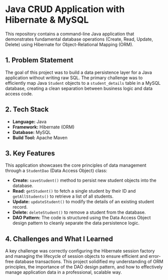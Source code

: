 # Java CRUD Application with Hibernate & MySQL

This repository contains a command-line Java application that demonstrates fundamental database operations (Create, Read, Update, Delete) using Hibernate for Object-Relational Mapping (ORM).

## 1. Problem Statement

The goal of this project was to build a data persistence layer for a Java application without writing raw SQL. The primary challenge was to efficiently map Java `Student` objects to a `student_details` table in a MySQL database, creating a clean separation between business logic and data access code.

## 2. Tech Stack

* **Language:** Java
* **Framework:** Hibernate (ORM)
* **Database:** MySQL
* **Build Tool:** Apache Maven

## 3. Key Features

This application showcases the core principles of data management through a `StudentDao` (Data Access Object) class:

* **Create:** `saveStudent()` method to persist new student objects into the database.
* **Read:** `getStudent()` to fetch a single student by their ID and `getAllStudents()` to retrieve a list of all students.
* **Update:** `updateStudent()` to modify the details of an existing student record.
* **Delete:** `deleteStudent()` to remove a student from the database.
* **DAO Pattern:** The code is structured using the Data Access Object design pattern to cleanly separate the data persistence logic.

## 4. Challenges and What I Learned

A key challenge was correctly configuring the Hibernate session factory and managing the lifecycle of session objects to ensure efficient and error-free database transactions. This project solidified my understanding of ORM principles, the importance of the DAO design pattern, and how to effectively manage application data in a professional, scalable way.
